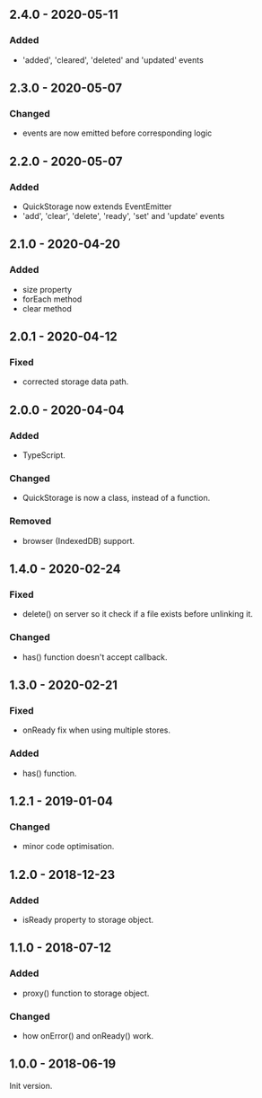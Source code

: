 ## 2.4.0 - 2020-05-11

### Added

- 'added', 'cleared', 'deleted' and 'updated' events

## 2.3.0 - 2020-05-07

### Changed

- events are now emitted before corresponding logic

## 2.2.0 - 2020-05-07

### Added

- QuickStorage now extends EventEmitter
- 'add', 'clear', 'delete', 'ready', 'set' and 'update' events

## 2.1.0 - 2020-04-20

### Added

- size property
- forEach method
- clear method

## 2.0.1 - 2020-04-12

### Fixed

- corrected storage data path.

## 2.0.0 - 2020-04-04

### Added

- TypeScript.

### Changed

- QuickStorage is now a class, instead of a function.

### Removed

- browser (IndexedDB) support.

## 1.4.0 - 2020-02-24

### Fixed

- delete() on server so it check if a file exists before unlinking it.

### Changed

- has() function doesn't accept callback.

## 1.3.0 - 2020-02-21

### Fixed

- onReady fix when using multiple stores.

### Added

- has() function.

## 1.2.1 - 2019-01-04

### Changed

- minor code optimisation.

## 1.2.0 - 2018-12-23

### Added

- isReady property to storage object.

## 1.1.0 - 2018-07-12

### Added

- proxy() function to storage object.

### Changed

- how onError() and onReady() work.

## 1.0.0 - 2018-06-19

Init version.
